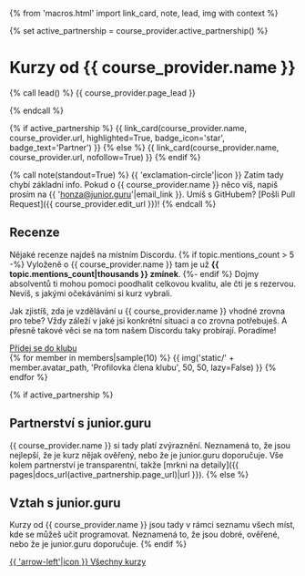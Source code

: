 {% from 'macros.html' import link_card, note, lead, img with context %}

{% set active_partnership = course_provider.active_partnership() %}


# Kurzy od {{ course_provider.name }}

{% call lead() %}
  {{ course_provider.page_lead }}
  <!-- TODO Tady je aspoň základní info, které ti pomůže s rozhodováním. -->
{% endcall %}

{% if active_partnership %}
  {{ link_card(course_provider.name, course_provider.url, highlighted=True,
               badge_icon='star', badge_text='Partner') }}
{% else %}
  {{ link_card(course_provider.name, course_provider.url, nofollow=True) }}
{% endif %}

{% call note(standout=True) %}
  {{ 'exclamation-circle'|icon }}
  Zatím tady chybí základní info.
  Pokud o {{ course_provider.name }} něco víš, napiš prosím na {{ 'honza@junior.guru'|email_link }}.
  Umíš s GitHubem?
  [Pošli Pull Request]({{ course_provider.edit_url }})!
{% endcall %}

## Recenze

Nějaké recenze najdeš na místním Discordu.
{% if topic.mentions_count > 5 -%}
  Vyloženě o {{ course_provider.name }} tam je už **{{ topic.mentions_count|thousands }} zmínek**.
{%- endif %}
Dojmy absolventů ti mohou pomoci poodhalit celkovou kvalitu, ale čti je s rezervou.
Nevíš, s jakými očekáváními si kurz vybrali.

Jak zjistíš, zda je vzdělávání u {{ course_provider.name }} vhodné zrovna pro tebe?
Vždy záleží v jaké jsi konkrétní situaci a co zrovna potřebuješ.
A přesně takové věci se na tom našem Discordu taky probírají.
Poradíme!

<div class="mt-4">
  <a class="btn btn-lg btn-primary mb-4" href="{{ pages|docs_url('club.md')|url }}">
    Přidej se do klubu
  </a>
  <div>
    <span class="members mb-0">
    {% for member in members|sample(10) %}
      {{ img('static/' + member.avatar_path, 'Profilovka člena klubu', 50, 50, lazy=False) }}
    {% endfor %}
    </span>
  </div>
</div>

{% if active_partnership %}
## Partnerství s junior.guru

{{ course_provider.name }} si tady platí zvýraznění.
Neznamená to, že jsou nejlepší, že je kurz nějak ověřený, nebo že je junior.guru doporučuje.
Vše kolem partnerství je transparentní, takže [mrkni na detaily]({{ pages|docs_url(active_partnership.page_url)|url }}).
{% else %}
## Vztah s junior.guru

Kurzy od {{ course_provider.name }} jsou tady v rámci seznamu všech míst, kde se můžeš učit programovat.
Neznamená to, že jsou dobré, ověřené, nebo že je junior.guru doporučuje.
{% endif %}

<div class="pagination">
  <div class="pagination-control">
    <a href="{{ pages|docs_url('courses.md')|url }}" class="pagination-button">
      {{ 'arrow-left'|icon }}
      Všechny kurzy
    </a>
  </div>
</div>
